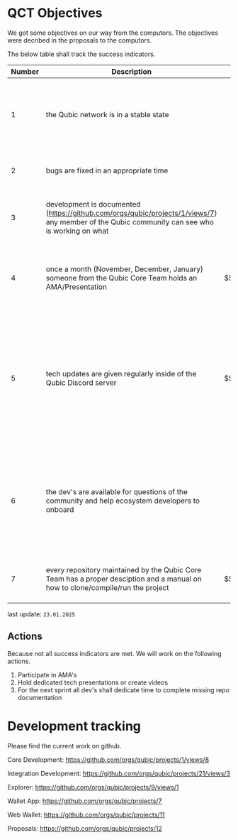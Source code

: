 # QCT Objectives
We got some objectives on our way from the computors. The objectives were decribed in the proposals to the computors.

The below table shall track the success indicators.

| Number  	| Description  	| Success  	| Comment  	|  
| ---------- | ----------- | ------ | -------- |
|   1	|   the Qubic network is in a stable state	|  $${\color{green}yes}$$ 	|  the network runs smooth. in the last two months we also had 3 seamless transitions.   	| 
|   2	|   bugs are fixed in an appropriate time	|  $${\color{green}yes}$$ 	|  currently no open critical bugs 	| 
|   3	|   development is documented (https://github.com/orgs/qubic/projects/1/views/7) any member of the Qubic community can see who is working on what	|   $${\color{green}yes}$$	|  new bi weekly planning meeting has been established 	| 
|   4	|   once a month (November, December, January) someone from the Qubic Core Team holds an AMA/Presentation	|   $${\color{orange}partial}$$	|  QCT members only participated in one AMA in November 	| 
|   5	|   tech updates are given regularly inside of the Qubic Discord server	|  $${\color{orange}partial}$$ 	|  there were no dedicated updates to the community; only the core upates or some selected projectes were reported and talked about. 	| 
|   6	|   the dev's are available for questions of the community and help ecosystem developers to onboard	|   $${\color{green}yes}$$	|  on the main or tech server, dev's are available. there were also several DM's and groups active for specific requests 	| 
|   7	|   every repository maintained by the Qubic Core Team has a proper desciption and a manual on how to clone/compile/run the project	|  $${\color{orange}partial}$$ 	|  still not all repositories have a proper description 	| 

last update: `23.01.2025`

## Actions
Because not all success indicators are met. We will work on the following actions.

1. Participate in AMA's
2. Hold dedicated tech presentations or create videos
3. For the next sprint all dev's shall dedicate time to complete missing repo documentation

# Development tracking
Please find the current work on github.

Core Development: https://github.com/orgs/qubic/projects/1/views/8

Integration Development: https://github.com/orgs/qubic/projects/21/views/3

Explorer: https://github.com/orgs/qubic/projects/9/views/1

Wallet App: https://github.com/orgs/qubic/projects/7

Web Wallet: https://github.com/orgs/qubic/projects/11

Proposals: https://github.com/orgs/qubic/projects/12



